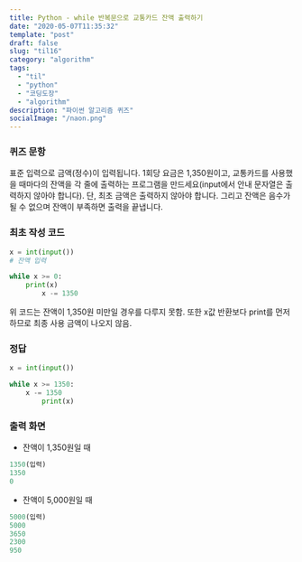 ```yaml
---
title: Python - while 반복문으로 교통카드 잔액 출력하기
date: "2020-05-07T11:35:32"
template: "post"
draft: false
slug: "til16"
category: "algorithm"
tags:
  - "til"
  - "python"
  - "코딩도장"
  - "algorithm"
description: "파이썬 알고리즘 퀴즈"
socialImage: "/naon.png"
---
```


### 퀴즈 문항
표준 입력으로 금액(정수)이 입력됩니다. 1회당 요금은 1,350원이고, 교통카드를 사용했을 때마다의 잔액을 각 줄에 출력하는 프로그램을 만드세요(input에서 안내 문자열은 출력하지 않아야 합니다). 단, 최초 금액은 출력하지 않아야 합니다. 그리고 잔액은 음수가 될 수 없으며 잔액이 부족하면 출력을 끝냅니다.

### 최초 작성 코드
```python
x = int(input())
# 잔액 입력

while x >= 0:
    print(x)
        x -= 1350
```
위 코드는 잔액이 1,350원 미만일 경우를 다루지 못함. 또한 x값 반환보다 print를 먼저 하므로 최종 사용 금액이 나오지 않음.

### 정답
```python
x = int(input())

while x >= 1350:
    x -= 1350
        print(x)
```

### 출력 화면
- 잔액이 1,350원일 때
```python
1350(입력)
1350
0
```
- 잔액이 5,000원일 때
```python
5000(입력)
5000
3650
2300
950
```